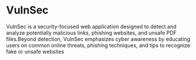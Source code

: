# VulnSec
VulnSec is a security-focused web application designed to detect and analyze potentially malicious links, phishing websites, and unsafe PDF files.Beyond detection, VulnSec emphasizes cyber awareness by educating users on common online threats, phishing techniques, and tips to recognize fake or unsafe websites
